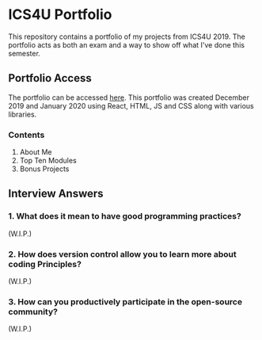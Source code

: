 # ICS4U Portfolio
This repository contains a portfolio of my projects from ICS4U 2019. The portfolio acts as both an exam and a way to show off what I've done this semester.

## Portfolio Access
The portfolio can be accessed [here](https://sabrinabutton.github.io/ics4u-portfolio/). This portfolio was created December 2019 and January 2020 using React, HTML, JS and CSS along with various libraries.

### Contents
1. About Me
2. Top Ten Modules
3. Bonus Projects

## Interview Answers
### 1. What does it mean to have good programming practices?
(W.I.P.)
### 2. How does version control allow you to learn more about coding Principles?
(W.I.P.)
### 3. How can you productively participate in the open-source community?
(W.I.P.)
